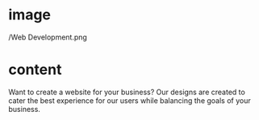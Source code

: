 # image

/Web Development.png

# content

Want to create a website for your business? Our designs are created to cater the best experience for our users while balancing the goals of your business.

